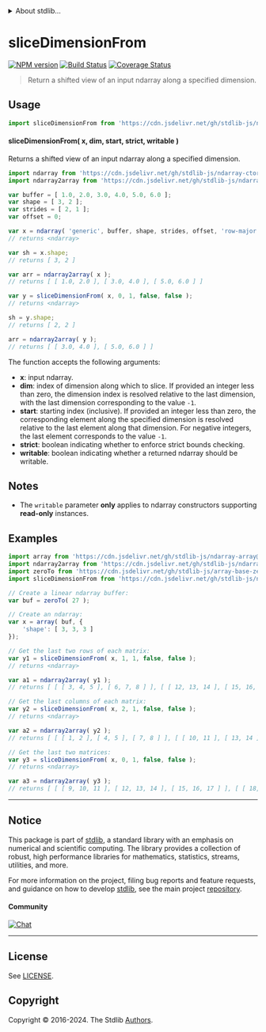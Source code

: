 <!--

@license Apache-2.0

Copyright (c) 2023 The Stdlib Authors.

Licensed under the Apache License, Version 2.0 (the "License");
you may not use this file except in compliance with the License.
You may obtain a copy of the License at

   http://www.apache.org/licenses/LICENSE-2.0

Unless required by applicable law or agreed to in writing, software
distributed under the License is distributed on an "AS IS" BASIS,
WITHOUT WARRANTIES OR CONDITIONS OF ANY KIND, either express or implied.
See the License for the specific language governing permissions and
limitations under the License.

-->


<details>
  <summary>
    About stdlib...
  </summary>
  <p>We believe in a future in which the web is a preferred environment for numerical computation. To help realize this future, we've built stdlib. stdlib is a standard library, with an emphasis on numerical and scientific computation, written in JavaScript (and C) for execution in browsers and in Node.js.</p>
  <p>The library is fully decomposable, being architected in such a way that you can swap out and mix and match APIs and functionality to cater to your exact preferences and use cases.</p>
  <p>When you use stdlib, you can be absolutely certain that you are using the most thorough, rigorous, well-written, studied, documented, tested, measured, and high-quality code out there.</p>
  <p>To join us in bringing numerical computing to the web, get started by checking us out on <a href="https://github.com/stdlib-js/stdlib">GitHub</a>, and please consider <a href="https://opencollective.com/stdlib">financially supporting stdlib</a>. We greatly appreciate your continued support!</p>
</details>

# sliceDimensionFrom

[![NPM version][npm-image]][npm-url] [![Build Status][test-image]][test-url] [![Coverage Status][coverage-image]][coverage-url] <!-- [![dependencies][dependencies-image]][dependencies-url] -->

> Return a shifted view of an input ndarray along a specified dimension.

<!-- Section to include introductory text. Make sure to keep an empty line after the intro `section` element and another before the `/section` close. -->

<section class="intro">

</section>

<!-- /.intro -->

<!-- Package usage documentation. -->



<section class="usage">

## Usage

```javascript
import sliceDimensionFrom from 'https://cdn.jsdelivr.net/gh/stdlib-js/ndarray-base-slice-dimension-from@deno/mod.js';
```

#### sliceDimensionFrom( x, dim, start, strict, writable )

Returns a shifted view of an input ndarray along a specified dimension.

```javascript
import ndarray from 'https://cdn.jsdelivr.net/gh/stdlib-js/ndarray-ctor@deno/mod.js';
import ndarray2array from 'https://cdn.jsdelivr.net/gh/stdlib-js/ndarray-to-array@deno/mod.js';

var buffer = [ 1.0, 2.0, 3.0, 4.0, 5.0, 6.0 ];
var shape = [ 3, 2 ];
var strides = [ 2, 1 ];
var offset = 0;

var x = ndarray( 'generic', buffer, shape, strides, offset, 'row-major' );
// returns <ndarray>

var sh = x.shape;
// returns [ 3, 2 ]

var arr = ndarray2array( x );
// returns [ [ 1.0, 2.0 ], [ 3.0, 4.0 ], [ 5.0, 6.0 ] ]

var y = sliceDimensionFrom( x, 0, 1, false, false );
// returns <ndarray>

sh = y.shape;
// returns [ 2, 2 ]

arr = ndarray2array( y );
// returns [ [ 3.0, 4.0 ], [ 5.0, 6.0 ] ]
```

The function accepts the following arguments:

-   **x**: input ndarray.
-   **dim**: index of dimension along which to slice. If provided an integer less than zero, the dimension index is resolved relative to the last dimension, with the last dimension corresponding to the value `-1`.
-   **start**: starting index (inclusive). If provided an integer less than zero, the corresponding element along the specified dimension is resolved relative to the last element along that dimension. For negative integers, the last element corresponds to the value `-1`.
-   **strict**: boolean indicating whether to enforce strict bounds checking.
-   **writable**: boolean indicating whether a returned ndarray should be writable.

</section>

<!-- /.usage -->

<!-- Package usage notes. Make sure to keep an empty line after the `section` element and another before the `/section` close. -->

<section class="notes">

## Notes

-   The `writable` parameter **only** applies to ndarray constructors supporting **read-only** instances.

</section>

<!-- /.notes -->

<!-- Package usage examples. -->

<section class="examples">

## Examples

<!-- eslint no-undef: "error" -->

```javascript
import array from 'https://cdn.jsdelivr.net/gh/stdlib-js/ndarray-array@deno/mod.js';
import ndarray2array from 'https://cdn.jsdelivr.net/gh/stdlib-js/ndarray-to-array@deno/mod.js';
import zeroTo from 'https://cdn.jsdelivr.net/gh/stdlib-js/array-base-zero-to@deno/mod.js';
import sliceDimensionFrom from 'https://cdn.jsdelivr.net/gh/stdlib-js/ndarray-base-slice-dimension-from@deno/mod.js';

// Create a linear ndarray buffer:
var buf = zeroTo( 27 );

// Create an ndarray:
var x = array( buf, {
    'shape': [ 3, 3, 3 ]
});

// Get the last two rows of each matrix:
var y1 = sliceDimensionFrom( x, 1, 1, false, false );
// returns <ndarray>

var a1 = ndarray2array( y1 );
// returns [ [ [ 3, 4, 5 ], [ 6, 7, 8 ] ], [ [ 12, 13, 14 ], [ 15, 16, 17 ] ], [ [ 21, 22, 23 ], [ 24, 25, 26 ] ] ]

// Get the last columns of each matrix:
var y2 = sliceDimensionFrom( x, 2, 1, false, false );
// returns <ndarray>

var a2 = ndarray2array( y2 );
// returns [ [ [ 1, 2 ], [ 4, 5 ], [ 7, 8 ] ], [ [ 10, 11 ], [ 13, 14 ], [ 16, 17 ] ], [ [ 19, 20 ], [ 22, 23 ], [ 25, 26 ] ] ]

// Get the last two matrices:
var y3 = sliceDimensionFrom( x, 0, 1, false, false );
// returns <ndarray>

var a3 = ndarray2array( y3 );
// returns [ [ [ 9, 10, 11 ], [ 12, 13, 14 ], [ 15, 16, 17 ] ], [ [ 18, 19, 20 ], [ 21, 22, 23 ], [ 24, 25, 26 ] ] ]
```

</section>

<!-- /.examples -->

<!-- Section to include cited references. If references are included, add a horizontal rule *before* the section. Make sure to keep an empty line after the `section` element and another before the `/section` close. -->

<section class="references">

</section>

<!-- /.references -->

<!-- Section for related `stdlib` packages. Do not manually edit this section, as it is automatically populated. -->

<section class="related">

</section>

<!-- /.related -->

<!-- Section for all links. Make sure to keep an empty line after the `section` element and another before the `/section` close. -->


<section class="main-repo" >

* * *

## Notice

This package is part of [stdlib][stdlib], a standard library with an emphasis on numerical and scientific computing. The library provides a collection of robust, high performance libraries for mathematics, statistics, streams, utilities, and more.

For more information on the project, filing bug reports and feature requests, and guidance on how to develop [stdlib][stdlib], see the main project [repository][stdlib].

#### Community

[![Chat][chat-image]][chat-url]

---

## License

See [LICENSE][stdlib-license].


## Copyright

Copyright &copy; 2016-2024. The Stdlib [Authors][stdlib-authors].

</section>

<!-- /.stdlib -->

<!-- Section for all links. Make sure to keep an empty line after the `section` element and another before the `/section` close. -->

<section class="links">

[npm-image]: http://img.shields.io/npm/v/@stdlib/ndarray-base-slice-dimension-from.svg
[npm-url]: https://npmjs.org/package/@stdlib/ndarray-base-slice-dimension-from

[test-image]: https://github.com/stdlib-js/ndarray-base-slice-dimension-from/actions/workflows/test.yml/badge.svg?branch=main
[test-url]: https://github.com/stdlib-js/ndarray-base-slice-dimension-from/actions/workflows/test.yml?query=branch:main

[coverage-image]: https://img.shields.io/codecov/c/github/stdlib-js/ndarray-base-slice-dimension-from/main.svg
[coverage-url]: https://codecov.io/github/stdlib-js/ndarray-base-slice-dimension-from?branch=main

<!--

[dependencies-image]: https://img.shields.io/david/stdlib-js/ndarray-base-slice-dimension-from.svg
[dependencies-url]: https://david-dm.org/stdlib-js/ndarray-base-slice-dimension-from/main

-->

[chat-image]: https://img.shields.io/gitter/room/stdlib-js/stdlib.svg
[chat-url]: https://app.gitter.im/#/room/#stdlib-js_stdlib:gitter.im

[stdlib]: https://github.com/stdlib-js/stdlib

[stdlib-authors]: https://github.com/stdlib-js/stdlib/graphs/contributors

[umd]: https://github.com/umdjs/umd
[es-module]: https://developer.mozilla.org/en-US/docs/Web/JavaScript/Guide/Modules

[deno-url]: https://github.com/stdlib-js/ndarray-base-slice-dimension-from/tree/deno
[deno-readme]: https://github.com/stdlib-js/ndarray-base-slice-dimension-from/blob/deno/README.md
[umd-url]: https://github.com/stdlib-js/ndarray-base-slice-dimension-from/tree/umd
[umd-readme]: https://github.com/stdlib-js/ndarray-base-slice-dimension-from/blob/umd/README.md
[esm-url]: https://github.com/stdlib-js/ndarray-base-slice-dimension-from/tree/esm
[esm-readme]: https://github.com/stdlib-js/ndarray-base-slice-dimension-from/blob/esm/README.md
[branches-url]: https://github.com/stdlib-js/ndarray-base-slice-dimension-from/blob/main/branches.md

[stdlib-license]: https://raw.githubusercontent.com/stdlib-js/ndarray-base-slice-dimension-from/main/LICENSE

</section>

<!-- /.links -->
